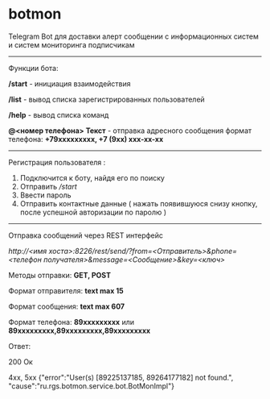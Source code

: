 # botmon
Telegram Bot для доставки алерт сообщении с информационных систем и систем мониторинга подписчикам

---

Функции бота:

**/start** - инициация взаимодействия

**/list** - вывод списка зарегистрированных пользователей

**/help** - вывод списка команд

**@<номер телефона>  Текст** - отправка адресного сообщения
формат телефона: **+79xxxxxxxxx, +7 (9xx) xxx-xx-xx**

---

Регистрация пользователя :

1. Подключится к боту, найдя его по поиску
2. Отправить _/start_
3. Ввести пароль
4. Отправить контактные данные ( нажать появившуюся снизу кнопку, после успешной авторизации по паролю )


---

Отправка сообщений через REST интерфейс

_http://<имя хоста>:8226/rest/send/?from=<Отправитель>&phone=<телефон получателя>&message=<Сообщение>&key=<ключ>_

Методы отправки: **GET, POST**

Формат отправителя: **text  max 15**

Формат сообщения: **text max 607**

Формат телефона: **89xxxxxxxxx** или  **89xxxxxxxxx,89xxxxxxxxx,89xxxxxxxxx**
 
 Ответ:
 
 200
 Ок
 
 4xx, 5xx {"error":"User(s) [89225137185, 89264177182] not found.", "cause":"ru.rgs.botmon.service.bot.BotMonImpl"}
